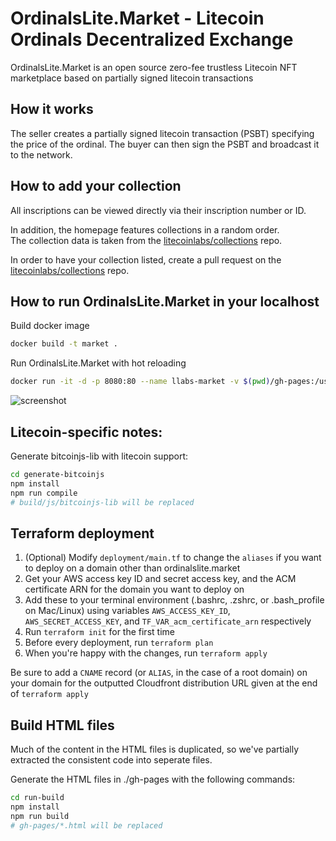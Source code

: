 # OrdinalsLite.Market - Litecoin Ordinals Decentralized Exchange

OrdinalsLite.Market is an open source zero-fee trustless Litecoin NFT marketplace based on partially signed litecoin transactions

## How it works

The seller creates a partially signed litecoin transaction (PSBT) specifying the price of the ordinal. The buyer can then sign the PSBT and broadcast it to the network.

## How to add your collection

All inscriptions can be viewed directly via their inscription number or ID.

In addition, the homepage features collections in a random order.  
The collection data is taken from the [litecoinlabs/collections](https://github.com/litecoinlabs/collections) repo.

In order to have your collection listed, create a pull request on the [litecoinlabs/collections](https://github.com/litecoinlabs/collections) repo.

## How to run OrdinalsLite.Market in your localhost

Build docker image

```bash
docker build -t market .
```

Run OrdinalsLite.Market with hot reloading

```bash
docker run -it -d -p 8080:80 --name llabs-market -v $(pwd)/gh-pages:/usr/share/nginx/html market
```

![screenshot](https://github.com/litecoinlabs/market/assets/9779954/d6feaad6-692c-4db5-860f-9e9532625afb)


## Litecoin-specific notes:

Generate bitcoinjs-lib with litecoin support:

```bash
cd generate-bitcoinjs
npm install
npm run compile
# build/js/bitcoinjs-lib will be replaced
```

## Terraform deployment

1. (Optional) Modify `deployment/main.tf` to change the `aliases` if you want to deploy on a domain other than ordinalslite.market
2. Get your AWS access key ID and secret access key, and the ACM certificate ARN for the domain you want to deploy on
3. Add these to your terminal environment (.bashrc, .zshrc, or .bash_profile on Mac/Linux) using variables `AWS_ACCESS_KEY_ID`, `AWS_SECRET_ACCESS_KEY`, and `TF_VAR_acm_certificate_arn` respectively
4. Run `terraform init` for the first time
5. Before every deployment, run `terraform plan`
6. When you're happy with the changes, run `terraform apply`

Be sure to add a `CNAME` record (or `ALIAS`, in the case of a root domain) on your domain for the outputted Cloudfront distribution URL given at the end of `terraform apply`

## Build HTML files

Much of the content in the HTML files is duplicated, so we've partially extracted the consistent code into seperate files.

Generate the HTML files in ./gh-pages with the following commands:

```bash
cd run-build
npm install
npm run build
# gh-pages/*.html will be replaced
```
